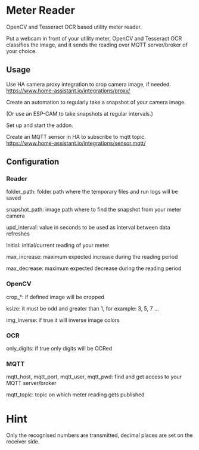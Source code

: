 # Meter Reader

OpenCV and Tesseract OCR based utility meter reader.

Put a webcam in front of your utility meter, OpenCV and Tesseract OCR classifies the image, and it sends the reading over MQTT server/broker of your choice.

## Usage

Use HA camera proxy integration to crop camera image, if needed.
https://www.home-assistant.io/integrations/proxy/

Create an automation to regularly take a snapshot of your camera image.

(Or use an ESP-CAM to take snapshots at regular intervals.)

Set up and start the addon.

Create an MQTT sensor in HA to subscribe to mqtt topic. 
https://www.home-assistant.io/integrations/sensor.mqtt/

## Configuration

### Reader

folder_path: folder path where the  temporary files and run logs will be saved

snapshot_path: image path where to find the snapshot from your meter camera

upd_interval: value in seconds to be used as interval between data refreshes

initial: initial/current reading of your meter

max_increase: maximum expected increase during the reading period

max_decrease: maximum expected decrease during the reading period

### OpenCV

crop_*: if defined image will be cropped 

ksize: it must be odd and greater than 1, for example: 3, 5, 7 ...

img_inverse: if true it will inverse image colors

### OCR

only_digits: if true only digits will be OCRed

### MQTT

mqtt_host, mqtt_port, mqtt_user, mqtt_pwd: find and get access to your MQTT server/broker

mqtt_topic: topic on which meter reading gets published

# Hint

Only the recognised numbers are transmitted, decimal places are set on the receiver side.